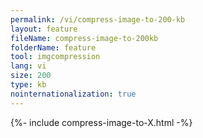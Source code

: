 ```yaml
---
permalink: /vi/compress-image-to-200-kb
layout: feature
fileName: compress-image-to-200kb
folderName: feature
tool: imgcompression
lang: vi
size: 200
type: kb
nointernationalization: true
---
```

{%- include compress-image-to-X.html -%}
      